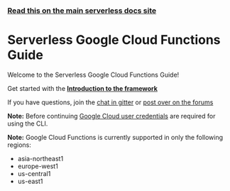 <!--
title: Serverless - Google Cloud Functions
menuText: Guide
layout: Doc
-->

<!-- DOCS-SITE-LINK:START automatically generated  -->
### [Read this on the main serverless docs site](https://www.serverless.com/framework/docs/providers/google/guide/)
<!-- DOCS-SITE-LINK:END -->

# Serverless Google Cloud Functions Guide

Welcome to the Serverless Google Cloud Functions Guide!

Get started with the **[Introduction to the framework](./intro.md)**

If you have questions, join the [chat in gitter](https://gitter.im/serverless/serverless) or [post over on the forums](http://forum.serverless.com/)

**Note:** Before continuing [Google Cloud user credentials](./credentials.md) are required for using the CLI.

**Note:** Google Cloud Functions is currently supported in only the following regions:

- asia-northeast1
- europe-west1
- us-central1
- us-east1
